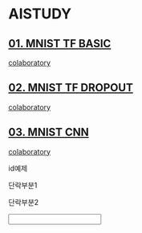 # AISTUDY
## [01. MNIST TF BASIC](https://github.com/TOTOFRIEND/AISTUDY/blob/master/01_MNIST.ipynb) 
   [colaboratory](https://colab.research.google.com/github/TOTOFRIEND/AISTUDY/blob/master/01_MNIST.ipynb)
## [02. MNIST TF DROPOUT](https://github.com/TOTOFRIEND/AISTUDY/blob/master/02_MNIST_DROPOUT.ipynb)
   [colaboratory](https://colab.research.google.com/github/TOTOFRIEND/AISTUDY/blob/master/02_MNIST_DROPOUT.ipynb)
## [03. MNIST CNN](https://github.com/TOTOFRIEND/AISTUDY/blob/master/ImageClass01_CNN.ipynb)
   [colaboratory](https://colab.research.google.com/github/TOTOFRIEND/AISTUDY/blob/master/ImageClass01_CNN.ipynb)

<html>
  <div id="id01"> id예제 </div>
  <div class='div2'>
    <p class='p2'>단락부분1</p>
    <p class='p2'>단락부분2</p>
  </div>
  <input name="input01"></input>
</html>
